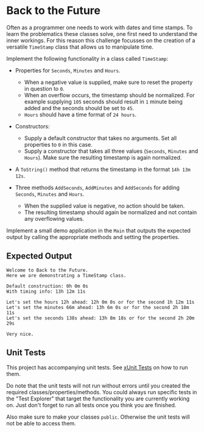 # Back to the Future

Often as a programmer one needs to work with dates and time stamps. To learn the problematics these classes solve, one first need to understand the inner workings. For this reason this challenge focusses on the creation of a versatile `TimeStamp` class that allows us to manipulate time.

Implement the following functionality in a class called `TimeStamp`:

* Properties for `Seconds`, `Minutes` and `Hours`.
  * When a negative value is supplied, make sure to reset the property in question to `0`.
  * When an overflow occurs, the timestamp should be normalized. For example supplying `105` seconds should result in `1` minute being added and the seconds should be set to `45`.
  * `Hours` should have a time format of `24 hours`.

* Constructors:
  * Supply a default constructor that takes no arguments. Set all properties to `0` in this case.
  * Supply a constructor that takes all three values (`Seconds`, `Minutes` and `Hours`). Make sure the resulting timestamp is again normalized.

* A `ToString()` method that returns the timestamp in the format `14h 13m 12s`.

* Three methods `AddSeconds`, `AddMinutes` and `AddSeconds` for adding `Seconds`, `Minutes` and `Hours`.
  * When the supplied value is negative, no action should be taken.
  * The resulting timestamp should again be normalized and not contain any overflowing values.

Implement a small demo application in the `Main` that outputs the expected output by calling the appropriate methods and setting the properties.

<!-- TODO: Subtract -->
<!-- TODO: Add timestamps together -->

## Expected Output

```text
Welcome to Back to the Future.
Here we are demonstrating a TimeStamp class.

Default construction: 0h 0m 0s
With timing info: 13h 12m 11s

Let's set the hours 12h ahead: 12h 0m 0s or for the second 1h 12m 11s
Let's set the minutes 66m ahead: 13h 6m 0s or for the second 2h 18m 11s
Let's set the seconds 138s ahead: 13h 8m 18s or for the second 2h 20m 29s

Very nice.
```

## Unit Tests

This project has accompanying unit tests. See [xUnit Tests](/README.md#xunit-tests) on how to run them.

Do note that the unit tests will not run without errors until you created the required classes/properties/methods. You could always run specific tests in the "Test Explorer" that target the functionality you are currently working on. Just don't forget to run all tests once you think you are finished.

Also make sure to make your classes `public`. Otherwise the unit tests will not be able to access them.
